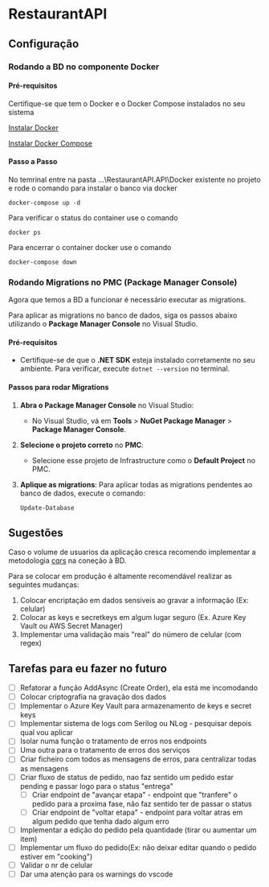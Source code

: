 # RestaurantAPI

## Configuração 

### Rodando a BD no componente Docker
#### Pré-requisitos
Certifique-se que tem o Docker e o Docker Compose instalados no seu sistema 

[Instalar Docker](https://docs.docker.com/engine/install/)

[Instalar Docker Compose](https://docs.docker.com/compose/install/)

#### Passo a Passo
No temrinal entre na pasta ...\RestaurantAPI.API\Docker existente no projeto e rode o comando para instalar o banco via docker
```
docker-compose up -d
```
Para verificar o status do container use o comando
```
docker ps
```
Para encerrar o container docker use o comando
```
docker-compose down
```

### Rodando Migrations no PMC (Package Manager Console)

Agora que temos a BD a funcionar é necessário executar as migrations.

Para aplicar as migrations no banco de dados, siga os passos abaixo utilizando o **Package Manager Console** no Visual Studio.

#### Pré-requisitos

- Certifique-se de que o **.NET SDK** esteja instalado corretamente no seu ambiente. Para verificar, execute `dotnet --version` no terminal.

#### Passos para rodar Migrations

1. **Abra o Package Manager Console** no Visual Studio:
   - No Visual Studio, vá em **Tools** > **NuGet Package Manager** > **Package Manager Console**.

2. **Selecione o projeto correto** no **PMC**:
   - Selecione esse projeto de Infrastructure como o **Default Project** no PMC.

3. **Aplique as migrations**:
   Para aplicar todas as migrations pendentes ao banco de dados, execute o comando:

   ```powershell
   Update-Database

## Sugestões

Caso o volume de usuarios da aplicação cresca recomendo implementar a metodologia [cqrs](https://medium.com/@marcelomg21/cqrs-command-query-responsibility-segregation-em-uma-arquitetura-de-micro-servi%C3%A7os-71dcb687a8a9) na coneção à BD.

Para se colocar em produção é altamente recomendável realizar as seguintes mudanças:
1. Colocar encriptação em dados sensiveis ao gravar a informação (Ex: celular)
2. Colocar as keys e secretkeys em algum lugar seguro (Ex. Azure Key Vault ou AWS Secret Manager)
3. Implementar uma validação mais "real" do número de celular (com regex)

## Tarefas para eu fazer no futuro
- [ ] Refatorar a função AddAsync (Create Order), ela está me incomodando
- [ ] Colocar criptografia na gravação dos dados
- [ ] Implementar o Azure Key Vault para armazenamento de keys e secret keys
- [ ] Implementar sistema de logs com Serilog ou NLog - pesquisar depois qual vou aplicar
- [ ] Isolar numa função o tratamento de erros nos endpoints
- [ ] Uma outra para o tratamento de erros dos serviços
- [ ] Criar ficheiro com todos as mensagens de erros, para centralizar todas as mensagens
- [ ] Criar fluxo de status de pedido, nao faz sentido um pedido estar pending e passar logo para o status "entrega" 
   - [ ] Criar endpoint de "avançar etapa" - endpoint que "tranfere" o pedido para a proxima fase, não faz sentido ter de passar o status
   - [ ] Criar endpoint de "voltar etapa" - endpoint para voltar atras em algum pedido que tenha dado algum erro
- [ ] Implementar a edição do pedido pela quantidade (tirar ou aumentar um item)
- [ ] Implementar um fluxo do pedido(Ex: não deixar editar quando o pedido estiver em "cooking")
- [ ] Validar o nr de celular
- [ ] Dar uma atenção para os warnings do vscode
